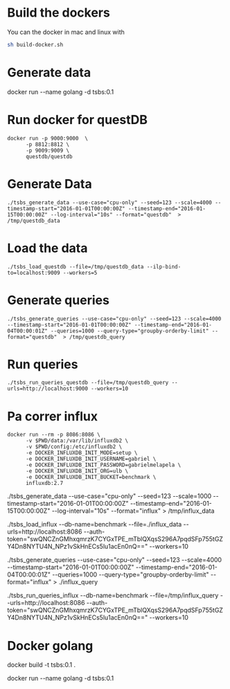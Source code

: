 # Build the dockers
You can the docker in mac and linux with 
```sh
sh build-docker.sh
```

# Generate data

docker run --name golang -d tsbs:0.1




# Run docker for questDB
```
docker run -p 9000:9000  \
      -p 8812:8812 \
      -p 9009:9009 \
      questdb/questdb
```

# Generate Data

```
./tsbs_generate_data --use-case="cpu-only" --seed=123 --scale=4000 --timestamp-start="2016-01-01T00:00:00Z" --timestamp-end="2016-01-15T00:00:00Z" --log-interval="10s" --format="questdb"  > /tmp/questdb_data
```
# Load the data

```
./tsbs_load_questdb --file=/tmp/questdb_data --ilp-bind-to=localhost:9009 --workers=5
```

# Generate queries
```
./tsbs_generate_queries --use-case="cpu-only" --seed=123 --scale=4000 --timestamp-start="2016-01-01T00:00:00Z" --timestamp-end="2016-01-04T00:00:01Z" --queries=1000 --query-type="groupby-orderby-limit" --format="questdb"  > /tmp/questdb_query
```

# Run queries
```
./tsbs_run_queries_questdb --file=/tmp/questdb_query --urls=http://localhost:9000 --workers=10
```

# Pa correr influx
```
docker run --rm -p 8086:8086 \
      -v $PWD/data:/var/lib/influxdb2 \
      -v $PWD/config:/etc/influxdb2 \
      -e DOCKER_INFLUXDB_INIT_MODE=setup \
      -e DOCKER_INFLUXDB_INIT_USERNAME=gabriel \
      -e DOCKER_INFLUXDB_INIT_PASSWORD=gabrielmelapela \
      -e DOCKER_INFLUXDB_INIT_ORG=ulb \
      -e DOCKER_INFLUXDB_INIT_BUCKET=benchmark \
      influxdb:2.7
```

./tsbs_generate_data --use-case="cpu-only" --seed=123 --scale=1000 --timestamp-start="2016-01-01T00:00:00Z" --timestamp-end="2016-01-15T00:00:00Z" --log-interval="10s" --format="influx"  > /tmp/influx_data

./tsbs_load_influx --db-name=benchmark --file=./influx_data --urls=http://localhost:8086 --auth-token="swQNCZnGMhxqmrzK7CYGxTPE_mTblQXqsS296A7pqdSFp755tGZY4Dn8NYTU4N_NPz1vSkHnECs5lu1acEn0nQ==" --workers=10

./tsbs_generate_queries --use-case="cpu-only" --seed=123 --scale=4000 --timestamp-start="2016-01-01T00:00:00Z" --timestamp-end="2016-01-04T00:00:01Z" --queries=1000 --query-type="groupby-orderby-limit" --format="influx" > ./influx_query

./tsbs_run_queries_influx --db-name=benchmark --file=/tmp/influx_query --urls=http://localhost:8086 --auth-token="swQNCZnGMhxqmrzK7CYGxTPE_mTblQXqsS296A7pqdSFp755tGZY4Dn8NYTU4N_NPz1vSkHnECs5lu1acEn0nQ==" --workers=10


# Docker golang

docker build -t tsbs:0.1 .

docker run --name golang -d tsbs:0.1
